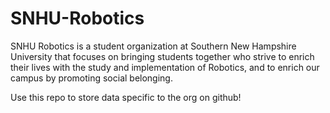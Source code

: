 # SNHU-Robotics

SNHU Robotics is a student organization at Southern New Hampshire University that focuses on bringing students together who strive to enrich their lives with the study and implementation of Robotics, and to enrich our campus by promoting social belonging.

Use this repo to store data specific to the org on github!
